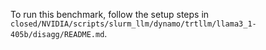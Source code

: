 To run this benchmark, follow the setup steps in `closed/NVIDIA/scripts/slurm_llm/dynamo/trtllm/llama3_1-405b/disagg/README.md`.

